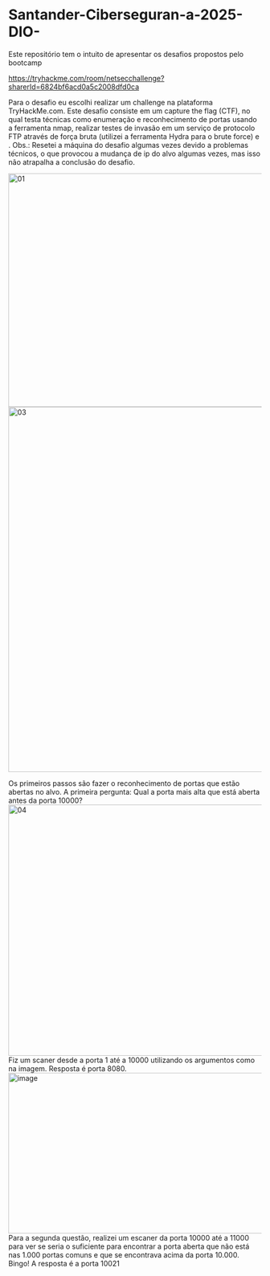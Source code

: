 # Santander-Ciberseguran-a-2025-DIO-
Este repositório tem o intuito de apresentar os desafios propostos pelo bootcamp

https://tryhackme.com/room/netsecchallenge?sharerId=6824bf6acd0a5c2008dfd0ca

Para o desafio eu escolhi realizar um challenge na plataforma TryHackMe.com. Este desafio consiste em um capture the flag (CTF), no qual testa técnicas como enumeração e reconhecimento de portas usando a ferramenta nmap, realizar testes de invasão em um serviço de protocolo FTP através de força bruta (utilizei a ferramenta Hydra para o brute force) e . Obs.: Resetei a máquina do desafio algumas vezes devido a problemas técnicos, o que provocou a mudança de ip do alvo algumas vezes, mas isso não atrapalha a conclusão do desafio.

<img width="812" height="465" alt="01" src="https://github.com/user-attachments/assets/dfba3844-dff1-45a4-a84d-1a6337abfe44" />
<img width="1443" height="727" alt="03" src="https://github.com/user-attachments/assets/35f1e959-c463-4590-8ea2-56599044ef47" />

Os primeiros passos são fazer o reconhecimento de portas que estão abertas no alvo.
A primeira pergunta: Qual a porta mais alta que está aberta antes da porta 10000?
<img width="1310" height="500" alt="04" src="https://github.com/user-attachments/assets/7d8d01f7-9557-4009-939a-bd90f075a96d" />
Fiz um scaner desde a porta 1 até a 10000 utilizando os argumentos como na imagem.
Resposta é porta 8080.
<img width="670" height="320" alt="image" src="https://github.com/user-attachments/assets/82c5613c-05da-4a66-9b4e-73c3e34df390" />
Para a segunda questão, realizei um escaner da porta 10000 até a 11000 para ver se seria o suficiente para encontrar a porta aberta que não está nas 1.000 portas comuns e que se encontrava acima da porta 10.000. Bingo! A resposta é a porta 10021
